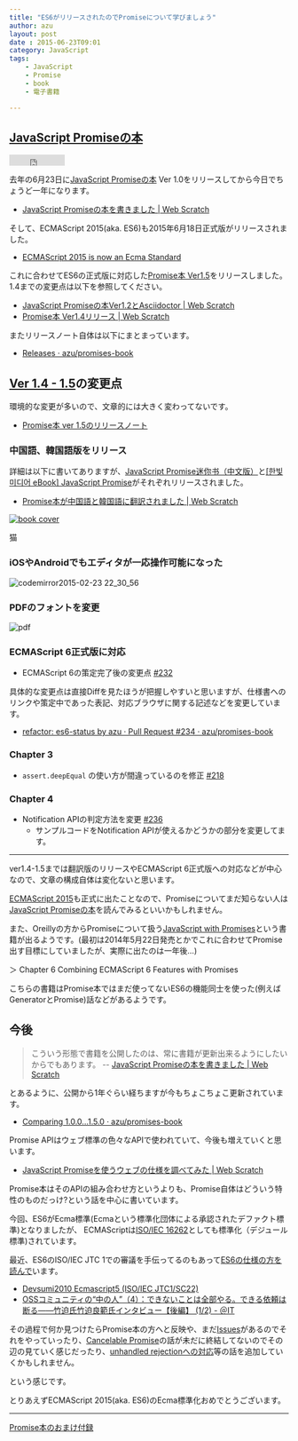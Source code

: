 ```yaml
---
title: "ES6がリリースされたのでPromiseについて学びましょう"
author: azu
layout: post
date : 2015-06-23T09:01
category: JavaScript
tags:
    - JavaScript
    - Promise
    - book
    - 電子書籍

---
```



## [JavaScript Promiseの本](http://azu.github.io/promises-book/ "JavaScript Promiseの本") 
<iframe src="http://ghbtns.com/github-btn.html?user=azu&repo=promises-book&type=watch&count=true"
  allowtransparency="true" frameborder="0" scrolling="0" width="100" height="20"></iframe>


去年の6月23日に[JavaScript Promiseの本](http://azu.github.io/promises-book/ "JavaScript Promiseの本") Ver 1.0をリリースしてから今日でちょうど一年になります。

- [JavaScript Promiseの本を書きました | Web Scratch](http://efcl.info/2014/0623/res3943/ "JavaScript Promiseの本を書きました | Web Scratch")

そして、ECMAScript 2015(aka. ES6)も2015年6月18日正式版がリリースされました。

- [ECMAScript 2015 is now an Ecma Standard](https://esdiscuss.org/topic/ecmascript-2015-is-now-an-ecma-standard "ECMAScript 2015 is now an Ecma Standard")

これに合わせてES6の正式版に対応した[Promise本 Ver1.5](https://github.com/azu/promises-book/releases/tag/1.5.0)をリリースしました。
1.4までの変更点は以下を参照してください。

- [JavaScript Promiseの本Ver1.2とAsciidoctor | Web Scratch](http://efcl.info/2014/08/19/promises-book-1.2.0/ "JavaScript Promiseの本Ver1.2とAsciidoctor | Web Scratch")
- [Promise本 Ver1.4リリース | Web Scratch](http://efcl.info/2015/01/26/promises-book1.4/ "Promise本 Ver1.4リリース | Web Scratch")

またリリースノート自体は以下にまとまっています。

- [Releases · azu/promises-book](https://github.com/azu/promises-book/releases "Releases · azu/promises-book")

## [Ver 1.4 - 1.5](https://github.com/azu/promises-book/compare/1.4.0...1.5.0)の変更点

環境的な変更が多いので、文章的には大きく変わってないです。

- [Promise本 ver 1.5のリリースノート](https://github.com/azu/promises-book/releases/tag/1.5.0)

### 中国語、韓国語版をリリース

詳細は以下に書いてありますが、[JavaScript Promise迷你书（中文版）](http://liubin.github.io/promises-book/ "JavaScript Promise迷你书（中文版）")と[[한빛미디어 eBook] JavaScript Promise](http://www.hanbit.co.kr/ebook/look.html?isbn=9788968487293 "[한빛미디어 eBook] JavaScript Promise - eBook &amp; DRM-free")がそれぞれリリースされました。

- [Promise本が中国語と韓国語に翻訳されました | Web Scratch](http://efcl.info/2015/01/31/promise-book-translation/ "Promise本が中国語と韓国語に翻訳されました | Web Scratch")


[![book cover](http://efcl.info/wp-content/uploads/2015/01/b_9788968487293-ko.png)](http://www.hanbit.co.kr/ebook/look.html?isbn=9788968487293)

猫

### iOSやAndroidでもエディタが一応操作可能になった

![codemirror2015-02-23 22_30_56](https://cloud.githubusercontent.com/assets/19714/6328605/79650e4c-bbac-11e4-87aa-3fcac71808b2.gif)

### PDFのフォントを変更

![pdf](http://monosnap.com/image/D9EfzSDI3GQkZw2GeoLOFxfi7pPhp8.png)

### ECMAScript 6正式版に対応

- ECMAScript 6の策定完了後の変更点 [#232](https://github.com/azu/promises-book/issues/232)

具体的な変更点は直接Diffを見たほうが把握しやすいと思いますが、仕様書へのリンクや策定中であった表記、対応ブラウザに関する記述などを変更しています。

- [refactor: es6-status by azu · Pull Request #234 · azu/promises-book](https://github.com/azu/promises-book/pull/234 "refactor: es6-status by azu · Pull Request #234 · azu/promises-book")

### Chapter 3

-  `assert.deepEqual` の使い方が間違っているのを修正 [#218](https://github.com/azu/promises-book/pull/218 "Ch3: assert.deepEqualの使い方が間違っている by azu · Pull Request #218 · azu/promises-book")

### Chapter 4

- Notification APIの判定方法を変更 [#236](https://github.com/azu/promises-book/issues/236)
	- サンプルコードをNotification APIが使えるかどうかの部分を変更してます。

-----

ver1.4-1.5までは翻訳版のリリースやECMAScript 6正式版への対応などが中心なので、文章の構成自体は変化ないと思います。

[ECMAScript 2015](http://www.ecma-international.org/publications/standards/Ecma-262.htm "ECMAScript 2015")も正式に出たことなので、Promiseについてまだ知らない人は[JavaScript Promiseの本](http://azu.github.io/promises-book/ "JavaScript Promiseの本")を読んでみるといいかもしれません。

また、Oreillyの方からPromiseについて扱う[JavaScript with Promises](http://shop.oreilly.com/product/0636920032151.do)という書籍が出るようです。(最初は2014年5月22日発売とかでこれに合わせてPromise出す目標にしていましたが、実際に出たのは一年後…)

＞ Chapter 6 Combining ECMAScript 6 Features with Promises

こちらの書籍はPromise本ではまだ使ってないES6の機能同士を使った(例えばGeneratorとPromise)話などがあるようです。

## 今後

> こういう形態で書籍を公開したのは、常に書籍が更新出来るようにしたいからでもあります。
-- [JavaScript Promiseの本を書きました | Web Scratch](http://efcl.info/2014/0623/res3943/ "JavaScript Promiseの本を書きました | Web Scratch")

とあるように、公開から1年ぐらい経ちますが今もちょこちょこ更新されています。

- [Comparing 1.0.0...1.5.0 · azu/promises-book](https://github.com/azu/promises-book/compare/1.0.0...1.5.0 "Comparing 1.0.0...1.5.0 · azu/promises-book")

Promise APIはウェブ標準の色々なAPIで使われていて、今後も増えていくと思います。

- [JavaScript Promiseを使うウェブの仕様を調べてみた | Web Scratch](http://efcl.info/2014/09/16/promises-spec-ref-list/ "JavaScript Promiseを使うウェブの仕様を調べてみた | Web Scratch")

Promise本はそのAPIの組み合わせ方というよりも、Promise自体はどういう特性のものだっけ?という話を中心に書いています。

今回、ES6がEcma標準(Ecmaという標準化団体による承認されたデファクト標準)となりましたが、
ECMAScriptは[ISO/IEC 16262](http://www.iso.org/iso/iso_catalogue/catalogue_tc/catalogue_detail.htm?csnumber=55755 "ISO/IEC 16262")としても標準化（デジュール標準)されています。

最近、ES6のISO/IEC JTC 1での審議を手伝ってるのもあって[ES6の仕様の方を読んで](https://github.com/azu/azu/issues/47)います。

- [Devsumi2010 Ecmascript5 (ISO/IEC JTC1/SC22)](http://www.slideshare.net/takesako/devsumi2010-ecmascript5-isoiec-jtc1sc22 "Devsumi2010 Ecmascript5 (ISO/IEC JTC1/SC22)")
- [OSSコミュニティの“中の人”（4）：できないことは全部やる。できる依頼は断る――竹迫氏竹迫良範氏インタビュー【後編】 (1/2) - ＠IT](http://www.atmarkit.co.jp/ait/articles/1210/23/news153.html "OSSコミュニティの“中の人”（4）：できないことは全部やる。できる依頼は断る――竹迫氏竹迫良範氏インタビュー【後編】 (1/2) - ＠IT")

その過程で何か見つけたらPromise本の方へと反映や、まだ[Issues](https://github.com/azu/promises-book/issues "Issues · azu/promises-book")があるのでそれをやっていったり、[Cancelable Promise](https://github.com/whatwg/fetch/issues/27)の話が未だに終結してないのでその辺の見ていく感じだったり、[unhandled rejectionへの対応](http://azu.github.io/slide/error-handling/promise-error-handling.html "unhandled rejectionへの対応")等の話を追加していくかもしれません。

という感じです。

とりあえずECMAScript 2015(aka. ES6)のEcma標準化おめでとうございます。

-----

<script type="text/javascript" src="https://gumroad.com/js/gumroad-embed.js"></script>
<div class="gumroad-product-embed" data-gumroad-product-id="SHqg" data-outbound-embed="true"><a href="https://gumroad.com/l/SHqg">Promise本のおまけ付録</a></div>
